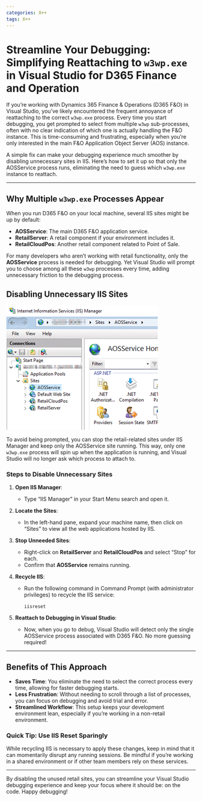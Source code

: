 ```yaml
---
categories: X++
tags: X++
---
```

# Streamline Your Debugging: Simplifying Reattaching to `w3wp.exe` in Visual Studio for D365 Finance and Operation

If you’re working with Dynamics 365 Finance & Operations (D365 F&O) in Visual Studio, you’ve likely encountered the frequent annoyance of reattaching to the correct `w3wp.exe` process. Every time you start debugging, you get prompted to select from multiple `w3wp` sub-processes, often with no clear indication of which one is actually handling the F&O instance. This is time-consuming and frustrating, especially when you’re only interested in the main F&O Application Object Server (AOS) instance.

A simple fix can make your debugging experience much smoother by disabling unnecessary sites in IIS. Here’s how to set it up so that only the AOSService process runs, eliminating the need to guess which `w3wp.exe` instance to reattach.

---

## Why Multiple `w3wp.exe` Processes Appear

When you run D365 F&O on your local machine, several IIS sites might be up by default:
- **AOSService**: The main D365 F&O application service.
- **RetailServer**: A retail component if your environment includes it.
- **RetailCloudPos**: Another retail component related to Point of Sale.

For many developers who aren’t working with retail functionality, only the **AOSService** process is needed for debugging. Yet Visual Studio will prompt you to choose among all these `w3wp` processes every time, adding unnecessary friction to the debugging process.

## Disabling Unnecessary IIS Sites

![context helper](/img/posts/iis-disabled-sites.png)

To avoid being prompted, you can stop the retail-related sites under IIS Manager and keep only the AOSService site running. This way, only one `w3wp.exe` process will spin up when the application is running, and Visual Studio will no longer ask which process to attach to.

### Steps to Disable Unnecessary Sites

1. **Open IIS Manager**:
   - Type “IIS Manager” in your Start Menu search and open it.

2. **Locate the Sites**:
   - In the left-hand pane, expand your machine name, then click on “Sites” to view all the web applications hosted by IIS.

3. **Stop Unneeded Sites**:
   - Right-click on **RetailServer** and **RetailCloudPos** and select “Stop” for each.
   - Confirm that **AOSService** remains running.

4. **Recycle IIS**:
   - Run the following command in Command Prompt (with administrator privileges) to recycle the IIS service:
     ```shell
     iisreset
     ```

5. **Reattach to Debugging in Visual Studio**:
   - Now, when you go to debug, Visual Studio will detect only the single AOSService process associated with D365 F&O. No more guessing required!

---

## Benefits of This Approach

- **Saves Time**: You eliminate the need to select the correct process every time, allowing for faster debugging starts.
- **Less Frustration**: Without needing to scroll through a list of processes, you can focus on debugging and avoid trial and error.
- **Streamlined Workflow**: This setup keeps your development environment lean, especially if you’re working in a non-retail environment.

### Quick Tip: Use IIS Reset Sparingly
While recycling IIS is necessary to apply these changes, keep in mind that it can momentarily disrupt any running sessions. Be mindful if you’re working in a shared environment or if other team members rely on these services.

---

By disabling the unused retail sites, you can streamline your Visual Studio debugging experience and keep your focus where it should be: on the code. Happy debugging!
